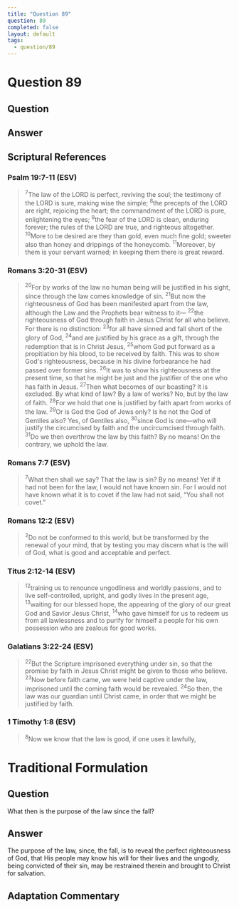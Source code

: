 ```yaml
---
title: "Question 89"
question: 89
completed: false
layout: default
tags:
  - question/89
---
```

# Question 89

## Question


## Answer


## Scriptural References
### Psalm 19:7-11 (ESV)
> <sup>7</sup>The law of the LORD is perfect, reviving the soul; the testimony of the LORD is sure, making wise the simple;
> <sup>8</sup>the precepts of the LORD are right, rejoicing the heart; the commandment of the LORD is pure, enlightening the eyes;
> <sup>9</sup>the fear of the LORD is clean, enduring forever; the rules of the LORD are true, and righteous altogether.
> <sup>10</sup>More to be desired are they than gold, even much fine gold; sweeter also than honey and drippings of the honeycomb.
> <sup>11</sup>Moreover, by them is your servant warned; in keeping them there is great reward.

### Romans 3:20-31 (ESV)
> <sup>20</sup>For by works of the law no human being will be justified in his sight, since through the law comes knowledge of sin.
> <sup>21</sup>But now the righteousness of God has been manifested apart from the law, although the Law and the Prophets bear witness to it—
> <sup>22</sup>the righteousness of God through faith in Jesus Christ for all who believe. For there is no distinction:
> <sup>23</sup>for all have sinned and fall short of the glory of God,
> <sup>24</sup>and are justified by his grace as a gift, through the redemption that is in Christ Jesus,
> <sup>25</sup>whom God put forward as a propitiation by his blood, to be received by faith. This was to show God's righteousness, because in his divine forbearance he had passed over former sins.
> <sup>26</sup>It was to show his righteousness at the present time, so that he might be just and the justifier of the one who has faith in Jesus.
> <sup>27</sup>Then what becomes of our boasting? It is excluded. By what kind of law? By a law of works? No, but by the law of faith.
> <sup>28</sup>For we hold that one is justified by faith apart from works of the law.
> <sup>29</sup>Or is God the God of Jews only? Is he not the God of Gentiles also? Yes, of Gentiles also,
> <sup>30</sup>since God is one—who will justify the circumcised by faith and the uncircumcised through faith.
> <sup>31</sup>Do we then overthrow the law by this faith? By no means! On the contrary, we uphold the law.

### Romans 7:7 (ESV)
> <sup>7</sup>What then shall we say? That the law is sin? By no means! Yet if it had not been for the law, I would not have known sin. For I would not have known what it is to covet if the law had not said, “You shall not covet.”

### Romans 12:2 (ESV)
> <sup>2</sup>Do not be conformed to this world, but be transformed by the renewal of your mind, that by testing you may discern what is the will of God, what is good and acceptable and perfect.

### Titus 2:12-14 (ESV)
> <sup>12</sup>training us to renounce ungodliness and worldly passions, and to live self-controlled, upright, and godly lives in the present age,
> <sup>13</sup>waiting for our blessed hope, the appearing of the glory of our great God and Savior Jesus Christ,
> <sup>14</sup>who gave himself for us to redeem us from all lawlessness and to purify for himself a people for his own possession who are zealous for good works.

### Galatians 3:22-24 (ESV)
> <sup>22</sup>But the Scripture imprisoned everything under sin, so that the promise by faith in Jesus Christ might be given to those who believe.
> <sup>23</sup>Now before faith came, we were held captive under the law, imprisoned until the coming faith would be revealed.
> <sup>24</sup>So then, the law was our guardian until Christ came, in order that we might be justified by faith.

### 1 Timothy 1:8 (ESV)
> <sup>8</sup>Now we know that the law is good, if one uses it lawfully,

# Traditional Formulation
## Question
What then is the purpose of the law since the fall?

## Answer
The purpose of the law, since, the fall, is to reveal the perfect righteousness of God, that His people may know his will for their lives and the ungodly, being convicted of their sin, may be restrained therein and brought to Christ for salvation.

## Adaptation Commentary
